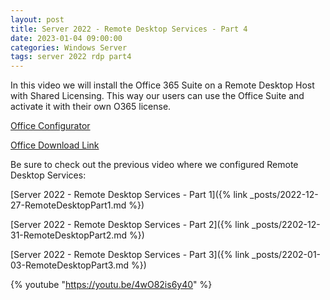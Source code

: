 ```yaml
---
layout: post
title: Server 2022 - Remote Desktop Services - Part 4
date: 2023-01-04 09:00:00
categories: Windows Server
tags: server 2022 rdp part4
---
```


In this video we will install the Office 365 Suite on a Remote Desktop Host with Shared Licensing. This way our users can use the Office Suite and activate it with their own O365 license.

[Office Configurator](https://config.office.com/)

[Office Download Link](https://www.microsoft.com/en-us/download/details.aspx?id=49117)

Be sure to check out the previous video where we configured Remote Desktop Services:

[Server 2022 - Remote Desktop Services - Part 1]({% link _posts/2022-12-27-RemoteDesktopPart1.md %})

[Server 2022 - Remote Desktop Services - Part 2]({% link _posts/2202-12-31-RemoteDesktopPart2.md %})

[Server 2022 - Remote Desktop Services - Part 3]({% link _posts/2202-01-03-RemoteDesktopPart3.md %})

{% youtube "https://youtu.be/4wO82is6y40" %}